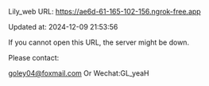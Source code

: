 Lily_web URL: https://ae6d-61-165-102-156.ngrok-free.app

Updated at: 2024-12-09 21:53:56

If you cannot open this URL, the server might be down.

Please contact: 

goley04@foxmail.com Or Wechat:GL_yeaH